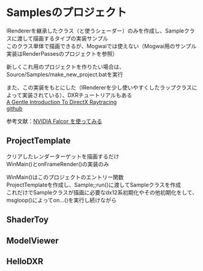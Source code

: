 # Samplesのプロジェクト


IRendererを継承したクラス（と使うシェーダー）のみを作成し、Sampleクラスに渡して描画するタイプの実装サンプル  
このクラス単体で描画できるが、Mogwaiでは使えない（Mogwai用のサンプル実装はRenderPassesのプロジェクトを参照）  

新しくこれ用のプロジェクトを作りたい場合は、Source/Samples/make_new_project.batを実行  

また、この実装をもとにした（IRendererを少し使いやすくしたラップクラスによって実装されている）、DXRチュートリアルもある  
[A Gentle Introduction To DirectX Raytracing](http://cwyman.org/code/dxrTutors/dxr_tutors.md.html)  
[github](https://github.com/NVIDIAGameWorks/GettingStartedWithRTXRayTracing)  

参考文献：[NVIDIA Falcor を使ってみる](https://shikihuiku.github.io/post/falcor_getting_started/  )

## ProjectTemplate
クリアしたレンダーターゲットを描画するだけ  
WinMain()とonFrameRender()の実装のみ  

WinMain()はこのプロジェクトのエントリー関数  
ProjectTemplateを作成し、Sample;;run()に渡してSampleクラスを作成  
これだけでSampleクラスが描画に必要なdx12系初期化やその他初期化をして、msgloop()によってon...()を実行し続けながら

## ShaderToy

## ModelViewer

## HelloDXR


<!--stackedit_data:
eyJoaXN0b3J5IjpbMjE4Nzg0NTU3LC0xNDc0NzAwMjIsLTE2ND
Q1NDcwNTgsLTE1ODY2OTQ0NDksMTc3ODkxOTU5NywzMDIyMDU4
ODcsOTQ2NDc4MjkzLDc1NjU3Mjc4OV19
-->